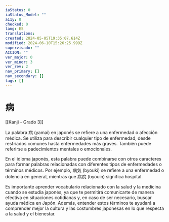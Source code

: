 ```yaml
---
iaStatus: 0
iaStatus_Model: ""
a11y: 0
checked: 0
lang: ES
translations: 
created: 2024-05-05T19:35:07.614Z
modified: 2024-06-10T15:26:25.999Z
supervisado: ""
ACCION: ""
ver_major: 0
ver_minor: 3
ver_rev: 2
nav_primary: []
nav_secondary: []
tags: []
---
```

# 病

[[Kanji - Grado 3]]

La palabra 病 (yamai) en japonés se refiere a una enfermedad o afección médica. Se utiliza para describir cualquier tipo de enfermedad, desde resfriados comunes hasta enfermedades más graves. También puede referirse a padecimientos mentales o emocionales.

En el idioma japonés, esta palabra puede combinarse con otros caracteres para formar palabras relacionadas con diferentes tipos de enfermedades o términos médicos. Por ejemplo, 病気 (byouki) se refiere a una enfermedad o dolencia en general, mientras que 病院 (byouin) significa hospital.

Es importante aprender vocabulario relacionado con la salud y la medicina cuando se estudia japonés, ya que te permitirá comunicarte de manera efectiva en situaciones cotidianas y, en caso de ser necesario, buscar ayuda médica en Japón. Además, entender estos términos te ayudará a comprender mejor la cultura y las costumbres japonesas en lo que respecta a la salud y el bienestar.
